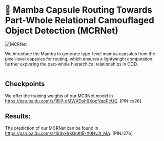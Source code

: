 # 🧠 Mamba Capsule Routing Towards Part-Whole Relational Camouflaged Object Detection (MCRNet)


![MCRNet](https://github.com/user-attachments/assets/400b892b-633e-4e41-bf39-25686d4b1179)

We introduce the Mamba to generate type-level mamba capsules from the pixel-level capsules for routing, which ensures a lightweight computation, further exploring the part-whole hierarchical relationships in COD.

---

Checkpoints
---
We offer the training weights of our MCRNet model in https://pan.baidu.com/s/16iP-qMWXDoh6XpgNqpPcUQ. [PIN:cs28] 


Results:
---
The prediction of our MCRNet can be found in https://pan.baidu.com/s/108ykIrkGnKtB-X0HvJt_MA. [PIN:l27b] 


